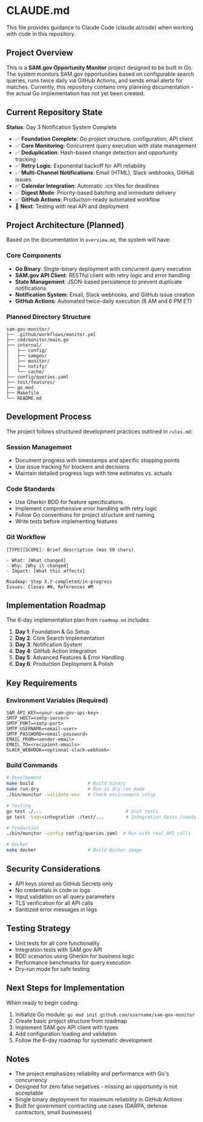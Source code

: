 # CLAUDE.md

This file provides guidance to Claude Code (claude.ai/code) when working with code in this repository.

## Project Overview

This is a **SAM.gov Opportunity Monitor** project designed to be built in Go. The system monitors SAM.gov opportunities based on configurable search queries, runs twice daily via GitHub Actions, and sends email alerts for matches. Currently, this repository contains only planning documentation - the actual Go implementation has not yet been created.

## Current Repository State

**Status**: Day 3 Notification System Complete
- ✅ **Foundation Complete**: Go project structure, configuration, API client
- ✅ **Core Monitoring**: Concurrent query execution with state management
- ✅ **Deduplication**: Hash-based change detection and opportunity tracking
- ✅ **Retry Logic**: Exponential backoff for API reliability
- ✅ **Multi-Channel Notifications**: Email (HTML), Slack webhooks, GitHub issues
- ✅ **Calendar Integration**: Automatic .ics files for deadlines
- ✅ **Digest Mode**: Priority-based batching and immediate delivery
- ✅ **GitHub Actions**: Production-ready automated workflow
- 🚧 **Next**: Testing with real API and deployment

## Project Architecture (Planned)

Based on the documentation in `overview.md`, the system will have:

### Core Components
- **Go Binary**: Single-binary deployment with concurrent query execution
- **SAM.gov API Client**: RESTful client with retry logic and error handling
- **State Management**: JSON-based persistence to prevent duplicate notifications  
- **Notification System**: Email, Slack webhooks, and GitHub issue creation
- **GitHub Actions**: Automated twice-daily execution (8 AM and 6 PM ET)

### Planned Directory Structure
```
sam-gov-monitor/
├── .github/workflows/monitor.yml
├── cmd/monitor/main.go
├── internal/
│   ├── config/
│   ├── samgov/
│   ├── monitor/
│   ├── notify/
│   └── cache/
├── config/queries.yaml
├── test/features/
├── go.mod
├── Makefile
└── README.md
```

## Development Process

The project follows structured development practices outlined in `rules.md`:

### Session Management
- Document progress with timestamps and specific stopping points
- Use issue tracking for blockers and decisions
- Maintain detailed progress logs with time estimates vs. actuals

### Code Standards  
- Use Gherkin BDD for feature specifications
- Implement comprehensive error handling with retry logic
- Follow Go conventions for project structure and naming
- Write tests before implementing features

### Git Workflow
```
[TYPE][SCOPE]: Brief description (max 50 chars)

- What: [What changed]
- Why: [Why it changed]  
- Impact: [What this affects]

Roadmap: Step X.Y completed/in-progress
Issues: Closes #N, References #M
```

## Implementation Roadmap

The 6-day implementation plan from `roadmap.md` includes:

1. **Day 1**: Foundation & Go Setup
2. **Day 2**: Core Search Implementation  
3. **Day 3**: Notification System
4. **Day 4**: GitHub Action Integration
5. **Day 5**: Advanced Features & Error Handling
6. **Day 6**: Production Deployment & Polish

## Key Requirements

### Environment Variables (Required)
```
SAM_API_KEY=<your-sam-gov-api-key>
SMTP_HOST=<smtp-server>
SMTP_PORT=<smtp-port>
SMTP_USERNAME=<email-user>
SMTP_PASSWORD=<email-password>
EMAIL_FROM=<sender-email>
EMAIL_TO=<recipient-emails>
SLACK_WEBHOOK=<optional-slack-webhook>
```

### Build Commands
```bash
# Development
make build                    # Build binary
make run-dry                  # Run in dry-run mode
./bin/monitor -validate-env   # Check environment setup

# Testing  
go test ./...                               # Unit tests
go test -tags=integration ./test/...        # Integration tests (needs SAM_API_KEY)

# Production
./bin/monitor -config config/queries.yaml  # Run with real API calls

# Docker
make docker                   # Build Docker image
```

## Security Considerations

- API keys stored as GitHub Secrets only
- No credentials in code or logs
- Input validation on all query parameters
- TLS verification for all API calls
- Sanitized error messages in logs

## Testing Strategy

- Unit tests for all core functionality
- Integration tests with SAM.gov API
- BDD scenarios using Gherkin for business logic
- Performance benchmarks for query execution
- Dry-run mode for safe testing

## Next Steps for Implementation

When ready to begin coding:
1. Initialize Go module: `go mod init github.com/username/sam-gov-monitor`
2. Create basic project structure from roadmap
3. Implement SAM.gov API client with types
4. Add configuration loading and validation
5. Follow the 6-day roadmap for systematic development

## Notes

- The project emphasizes reliability and performance with Go's concurrency
- Designed for zero false negatives - missing an opportunity is not acceptable  
- Single binary deployment for maximum reliability in GitHub Actions
- Built for government contracting use cases (DARPA, defense contractors, small businesses)